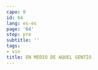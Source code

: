 ```yaml
---
capo: 0
id: 64
lang: es-es
page: '64'
step: pre
subtitle: ''
tags:
- vin
title: EN MEDIO DE AQUEL GENTÍO
---
```

